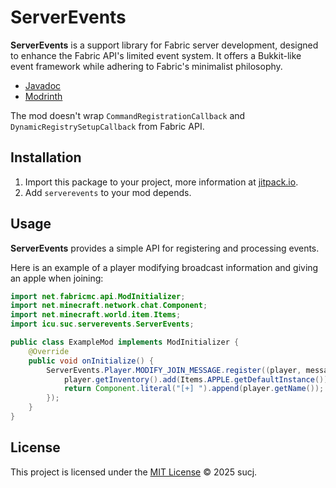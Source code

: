 # ServerEvents

**ServerEvents** is a support library for Fabric server development, designed to enhance the Fabric API's limited event system. It offers a Bukkit-like event framework while adhering to Fabric's minimalist philosophy.

- [Javadoc](https://sucj.github.io/ServerEvents/2025.6.1/)
- [Modrinth](https://modrinth.com/mod/serverevents)

The mod doesn't wrap `CommandRegistrationCallback` and `DynamicRegistrySetupCallback` from Fabric API.

## Installation
1. Import this package to your project, more information at [jitpack.io](https://jitpack.io/#icu.suc/serverevents).
2. Add `serverevents` to your mod depends.

## Usage
**ServerEvents** provides a simple API for registering and processing events.

Here is an example of a player modifying broadcast information and giving an apple when joining:

```java
import net.fabricmc.api.ModInitializer;
import net.minecraft.network.chat.Component;
import net.minecraft.world.item.Items;
import icu.suc.serverevents.ServerEvents;

public class ExampleMod implements ModInitializer {
    @Override
    public void onInitialize() {
        ServerEvents.Player.MODIFY_JOIN_MESSAGE.register((player, message) -> {
            player.getInventory().add(Items.APPLE.getDefaultInstance());
            return Component.literal("[+] ").append(player.getName());
        });
    }
}
``` 

## License

This project is licensed under the [MIT License](/LICENSE.txt) © 2025 sucj.